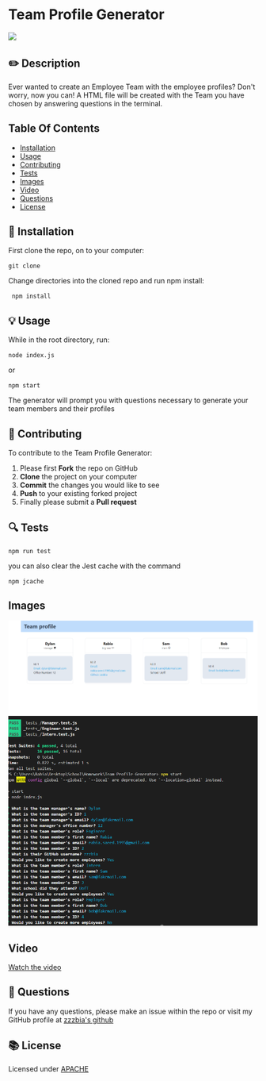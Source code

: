 # Team Profile Generator
<img src = "https://img.shields.io/static/v1?label=JavaScript&message=Node.js&color=blueviolet?style=flat-square&logo=appveyor">


## ✏️ Description
 Ever wanted to create an Employee Team with the employee profiles? Don't worry, now you can! A HTML file will be created with the Team you have chosen by answering questions in the terminal. 


## Table Of Contents
- [Installation](#💾-installation)
- [Usage](#💡-usage)
- [Contributing](#👥-contributing)
- [Tests](#🔍-tests)
- [Images](#Image)
- [Video](#video)
- [Questions](#💭-questions)
- [License](#📚-license)

## 💾 Installation
First clone the repo, on to your computer:

```
git clone
```

Change directories into the cloned repo and run npm install:

```
 npm install
```

## 💡 Usage
While in the root directory, run:

```
node index.js
```
or 
```
npm start
```
The generator will prompt you with questions necessary to generate your team members and their profiles



## 👥 Contributing
To contribute to the Team Profile Generator:
 1. Please first **Fork** the repo on GitHub
 2. **Clone** the project on your computer
 3. **Commit** the changes you would like to see
 4. **Push** to your existing forked project
 5. Finally please submit a **Pull request**

## 🔍 Tests


```
npm run test
```
you can also clear the Jest cache with the command

```
npm jcache
```
## Images
![Example](/assets/img/example.png)
![Terminal](/assets/img/terminal.png)
## Video
 
[Watch the video](https://vimeo.com/720867828)

## 💭 Questions
If you have any questions, please make an issue within the repo or visit my GitHub profile at [zzzbia's github](https://github.com/zzzbia)


## 📚 License
Licensed under [ APACHE](https://opensource.org/licenses/Apache-2)